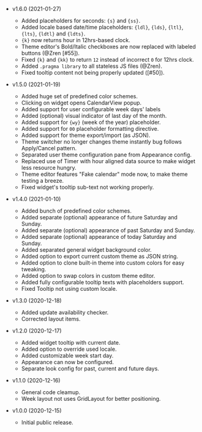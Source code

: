 * v1.6.0 (2021-01-27)
  * Added placeholders for seconds: `{s}` and `{ss}`.
  * Added locale based date/time placeholders: `{ldl}`, `{lds}`, `{ltl}`, `{lts}`, `{ldtl}` and `{ldts}`.
  * `{k}` now returns hour in 12hrs-based clock.
  * Theme editor's Bold/Italic checkboxes are now replaced with labeled buttons (@Zren [#55]).
  * Fixed `{k}` and `{kk}` to return `12` instead of incorrect `0` for 12hrs clock.
  * Added `.pragma library` to all stateless JS files (@Zren).
  * Fixed tooltip content not being properly updated ([#50]).

* v1.5.0 (2021-01-19)
  * Added huge set of predefined color schemes.
  * Clicking on widget opens CalendarView popup.
  * Added support for user configurable week days' labels
  * Added (optional) visual indicator of last day of the month.
  * Added support for `{wy}` (week of the year) placeholder.
  * Added support for `00` placeholder formatting directive.
  * Added support for theme export/import (as JSON).
  * Theme switcher no longer changes theme instantly bug follows Apply/Cancel pattern.
  * Separated user theme configuration pane from Appearance config.
  * Replaced use of Timer with hour aligned data source to make widget less resource hungry.
  * Theme editor features "Fake calendar" mode now, to make theme testing a breeze.
  * Fixed widget's tooltip sub-text not working properly.

* v1.4.0 (2021-01-10)
  * Added bunch of predefined color schemes.
  * Added separate (optional) appearance of future Saturday and Sunday.
  * Added separate (optional) appearance of past Saturday and Sunday.
  * Added separate (optional) appearance of today Saturday and Sunday.
  * Added separated general widget background color.
  * Added option to export current custom theme as JSON string.
  * Added option to clone built-in theme into custom colors for easy tweaking.
  * Added option to swap colors in custom theme editor.
  * Added fully configurable tooltip texts with placeholders support.
  * Fixed Tooltip not using custom locale.

* v1.3.0 (2020-12-18)
  * Added update availability checker.
  * Corrected layout items.

* v1.2.0 (2020-12-17)
  * Added widget tooltip with current date.
  * Added option to override used locale.
  * Added customizable week start day.
  * Appearance can now be configured.
  * Separate look config for past, current and future days.

* v1.1.0 (2020-12-16)
  * General code cleamup.
  * Week layout not uses GridLayout for better positioning.

* v1.0.0 (2020-12-15)
  * Initial public release.
